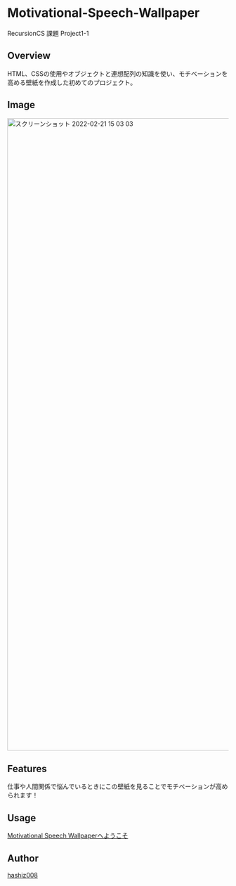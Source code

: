 # Motivational-Speech-Wallpaper
RecursionCS 課題 Project1-1

## Overview
 HTML、CSSの使用やオブジェクトと連想配列の知識を使い、モチベーションを高める壁紙を作成した初めてのプロジェクト。

## Image
<img width="1440" alt="スクリーンショット 2022-02-21 15 03 03" src="https://user-images.githubusercontent.com/63139730/154898173-6a9e5a70-859a-4949-af36-a50a9c909380.png">

## Features
仕事や人間関係で悩んでいるときにこの壁紙を見ることでモチベーションが高められます！

## Usage
<a href='https://motivational-speech-wallpaper.vercel.app/'>Motivational Speech Wallpaperへようこそ</a>

## Author
<a href="https://github.com/hashiz008">hashiz008</a>

